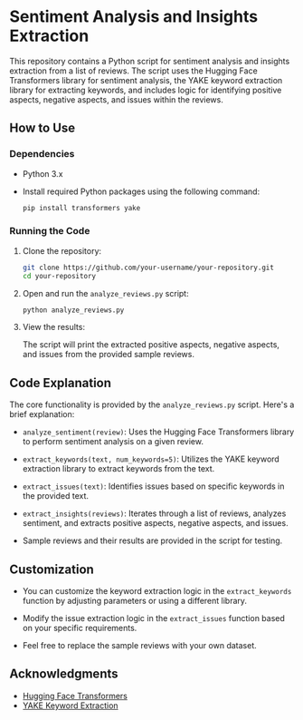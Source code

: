 # Sentiment Analysis and Insights Extraction

This repository contains a Python script for sentiment analysis and insights extraction from a list of reviews. The script uses the Hugging Face Transformers library for sentiment analysis, the YAKE keyword extraction library for extracting keywords, and includes logic for identifying positive aspects, negative aspects, and issues within the reviews.

## How to Use

### Dependencies

- Python 3.x
- Install required Python packages using the following command:

    ```bash
    pip install transformers yake
    ```

### Running the Code

1. Clone the repository:

    ```bash
    git clone https://github.com/your-username/your-repository.git
    cd your-repository
    ```

2. Open and run the `analyze_reviews.py` script:

    ```bash
    python analyze_reviews.py
    ```

3. View the results:

    The script will print the extracted positive aspects, negative aspects, and issues from the provided sample reviews.

## Code Explanation

The core functionality is provided by the `analyze_reviews.py` script. Here's a brief explanation:

- `analyze_sentiment(review)`: Uses the Hugging Face Transformers library to perform sentiment analysis on a given review.

- `extract_keywords(text, num_keywords=5)`: Utilizes the YAKE keyword extraction library to extract keywords from the text.

- `extract_issues(text)`: Identifies issues based on specific keywords in the provided text.

- `extract_insights(reviews)`: Iterates through a list of reviews, analyzes sentiment, and extracts positive aspects, negative aspects, and issues.

- Sample reviews and their results are provided in the script for testing.

## Customization

- You can customize the keyword extraction logic in the `extract_keywords` function by adjusting parameters or using a different library.
  
- Modify the issue extraction logic in the `extract_issues` function based on your specific requirements.

- Feel free to replace the sample reviews with your own dataset.

## Acknowledgments

- [Hugging Face Transformers](https://huggingface.co/)
- [YAKE Keyword Extraction](https://github.com/LIAAD/yake)

